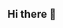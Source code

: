 ## Hi there 👋

<!--
I am an undergrad student who's currently studying Computer Science and Engineering at the Bangladesh University of Professionals (BUP), Dhaka, Bangladesh. I am proficient in multiple programming languages such as C, C++ and Python. I am also highly passionate about Web Development. I have great presentation skills and Excel skills. I am looking forward to exploring more software engineering fields such as App development, Machine Learning, Data Analysis and many more.
-->
